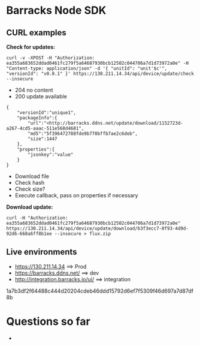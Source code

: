 # Barracks Node SDK

## CURL examples

**Check for updates:**
```
curl -v -XPOST -H "Authorization: ea355a683652ddad0461fc279f5a64687930bcb12502c044706a7d1d73972a0e" -H "Content-type: application/json" -d '{ "unitId": "unit'$c'", "versionId": "v0.0.1" }' https://130.211.14.34/api/device/update/check --insecure
```
- 204 no content
- 200 update available
```
{
	"versionId":"unique1",
	"packageInfo":{
		"url":"<http://barracks.ddns.net/update/download/1152723d-a267-4cd5-aaac-511e568d4681",
		"md5":"5f396472788fde9b770bffb7ae2c6deb",
		"size":1447
	},
	"properties":{
		"jsonkey":"value"
	}
}
```
- Download file
- Check hash
- Check size?
- Execute callback, pass on properties if necessary

**Download update:**
```
curl -H "Authorization: ea355a683652ddad0461fc279f5a64687930bcb12502c044706a7d1d73972a0e" https://130.211.14.34/api/device/update/download/b3f3ecc7-0f93-4d9d-92d6-668a6ff8b1ee --insecure > flux.zip
```

## Live environments

- https://130.211.14.34 ==> Prod
- https://barracks.ddns.net/ ==> dev
- http://integration.barracks.io/ui/ ==> integration

1a7b3df2f64488c444d20204cdeb46ddd15792d6ef7f5309f46d697a7d87df8b

# Questions so far

-